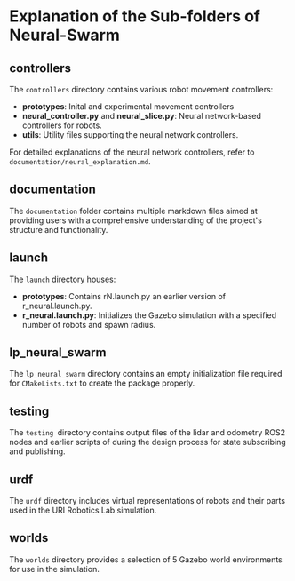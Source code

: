 # Explanation of the Sub-folders of Neural-Swarm

## controllers

The `controllers` directory contains various robot movement controllers:

* **prototypes**: Inital and experimental movement controllers
* **neural_controller.py** and **neural_slice.py**: Neural network-based controllers for robots.
* **utils**: Utility files supporting the neural network controllers.

For detailed explanations of the neural network controllers, refer to `documentation/neural_explanation.md`.

## documentation

The `documentation` folder contains multiple markdown files aimed at providing users with a comprehensive understanding of the project's structure and functionality.

## launch

The `launch` directory houses:

- **prototypes**: Contains rN.launch.py an earlier version of r_neural.launch.py.
- **r_neural.launch.py**: Initializes the Gazebo simulation with a specified number of robots and spawn radius.

## lp_neural_swarm

The `lp_neural_swarm` directory contains an empty initialization file required for `CMakeLists.txt` to create the package properly.

## testing

The `testing `directory contains output files of the lidar and odometry ROS2 nodes and earlier scripts of during the design process for state subscribing and publishing.

## urdf

The `urdf` directory includes virtual representations of robots and their parts used in the URI Robotics Lab simulation.

## worlds

The `worlds` directory provides a selection of 5 Gazebo world environments for use in the simulation.
